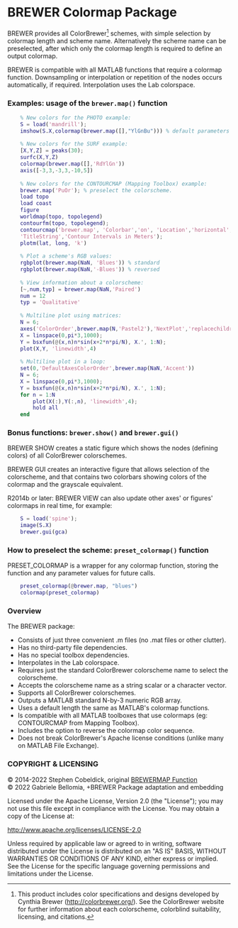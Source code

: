 BREWER Colormap Package
=======================

BREWER provides all ColorBrewer[^1] schemes, with simple selection by colormap length and scheme name. Alternatively the scheme name can be preselected, after which only the colormap length is required to define an output colormap.

BREWER is compatible with all MATLAB functions that require a colormap function. Downsampling or interpolation or repetition of the nodes occurs automatically, if required. Interpolation uses the Lab colorspace.

### Examples: usage of the `brewer.map()` function ###

```matlab
    % New colors for the PHOTO example:
    S = load('mandrill');
    imshow(S.X,colormap(brewer.map([],"YlGnBu"))) % default parameters
    
    % New colors for the SURF example:
    [X,Y,Z] = peaks(30);
    surfc(X,Y,Z)
    colormap(brewer.map([],'RdYlGn'))
    axis([-3,3,-3,3,-10,5])
    
    % New colors for the CONTOURCMAP (Mapping Toolbox) example:
    brewer.map('PuOr'); % preselect the colorscheme.
    load topo
    load coast
    figure
    worldmap(topo, topolegend)
    contourfm(topo, topolegend);
    contourcmap('brewer.map', 'Colorbar','on', 'Location','horizontal',...
    'TitleString','Contour Intervals in Meters');
    plotm(lat, long, 'k')
    
    % Plot a scheme's RGB values:
    rgbplot(brewer.map(NaN, 'Blues')) % standard
    rgbplot(brewer.map(NaN,'-Blues')) % reversed
    
    % View information about a colorscheme:
    [~,num,typ] = brewer.map(NaN,'Paired')
    num = 12
    typ = 'Qualitative'
    
    % Multiline plot using matrices:
    N = 6;
    axes('ColorOrder',brewer.map(N,'Pastel2'),'NextPlot','replacechildren')
    X = linspace(0,pi*3,1000);
    Y = bsxfun(@(x,n)n*sin(x+2*n*pi/N), X.', 1:N);
    plot(X,Y, 'linewidth',4)
    
    % Multiline plot in a loop:
    set(0,'DefaultAxesColorOrder',brewer.map(NaN,'Accent'))
    N = 6;
    X = linspace(0,pi*3,1000);
    Y = bsxfun(@(x,n)n*sin(x+2*n*pi/N), X.', 1:N);
    for n = 1:N
        plot(X(:),Y(:,n), 'linewidth',4);
        hold all
    end
```

### Bonus functions: `brewer.show()` and `brewer.gui()` ###

BREWER SHOW creates a static figure which shows the nodes (defining colors) of all ColorBrewer colorschemes.

BREWER GUI creates an interactive figure that allows selection of the colorscheme, and that contains two colorbars showing colors of the colormap and the grayscale equivalent.

R2014b or later: BREWER VIEW can also update other axes' or figures' colormaps in real time, for example:

```matlab
    S = load('spine');
    image(S.X)
    brewer.gui(gca)
```

### How to preselect the scheme: `preset_colormap()` function ###

PRESET_COLORMAP is a wrapper for any colormap function, storing the function and any parameter values for future calls.

```matlab
    preset_colormap(@brewer.map, "blues")
    colormap(preset_colormap)
```

### Overview ###

The BREWER package:
* Consists of just three convenient .m files (no .mat files or other clutter).
* Has no third-party file dependencies.
* Has no special toolbox dependencies.
* Interpolates in the Lab colorspace.
* Requires just the standard ColorBrewer colorscheme name to select the colorscheme.
* Accepts the colorscheme name as a string scalar or a character vector.
* Supports all ColorBrewer colorschemes.
* Outputs a MATLAB standard N-by-3 numeric RGB array.
* Uses a default length the same as MATLAB's colormap functions.
* Is compatible with all MATLAB toolboxes that use colormaps (eg: CONTOURCMAP from Mapping Toolbox).
* Includes the option to reverse the colormap color sequence.
* Does not break ColorBrewer's Apache license conditions (unlike many on MATLAB File Exchange).

### COPYRIGHT & LICENSING ###

 © 2014-2022 Stephen Cobeldick, original [BREWERMAP Function](https://github.com/DrosteEffect/BrewerMap)    
 © 2022 Gabriele Bellomia, +BREWER Package adaptation and embedding

 Licensed under the Apache License, Version 2.0 (the "License");
 you may not use this file except in compliance with the License.
 You may obtain a copy of the License at:

 http://www.apache.org/licenses/LICENSE-2.0

 Unless required by applicable law or agreed to in writing, software
 distributed under the License is distributed on an "AS IS" BASIS,
 WITHOUT WARRANTIES OR CONDITIONS OF ANY KIND, either express or implied.
 See the License for the specific language governing permissions and limitations under the License.


[^1]: This product includes color specifications and designs developed by Cynthia Brewer (http://colorbrewer.org/). See the ColorBrewer website for further information about each colorscheme, colorblind suitability, licensing, and citations.